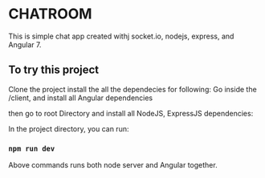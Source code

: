 # CHATROOM

This is simple chat app created withj socket.io, nodejs, express, and Angular 7.

## To try this project

Clone the project install the all the dependecies for following:
Go inside the /client, and install all Angular dependencies

then go to root Directory and install all NodeJS, ExpressJS dependencies:

In the project directory, you can run:

### `npm run dev`

Above commands runs both node server and Angular together.<br>
